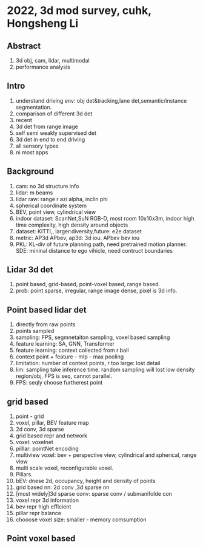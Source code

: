 
# 2022, 3d mod survey, cuhk, Hongsheng Li

## Abstract
1. 3d obj, cam, lidar, multimodal
2. performance analysis

## Intro
1. understand driving env: obj det&tracking,lane det,semantic/instance segmentation.
2. comparison of different 3d det
3. recent
4. 3d det from range image
5. self semi weakly supervised det
6. 3d det in end to end driving
7. all sensory types 
8. ni most apps

## Background
1. cam: no 3d structure info
2. lidar: m beams
3. lidar raw: range r azi alpha, inclin phi
4. spherical coordinate system
5. BEV, point view, cylindrical view
6. indoor dataset: ScanNet,SuN RGB-D, most room 10x10x3m, indoor high time complexity, high density around objects
7. dataset: KITTI,, larger:diversity,future: e2e dataset
8. metric: AP3d APbev, ap3d: 3d iou. APbev bev iou
9. PKL: KL-div of future planning path, need pretrained motion planner. SDE: mininal distance to ego vihicle, need contruct boundaries

## Lidar 3d det
1. point based, grid-based, point-voxel based, range based.
2. prob: point sparse, irregular, range image dense, pixel is 3d info.

## Point based lidar det
1. directly from raw points
2. points sampled
3. sampling: FPS, segmnetaiton sampling, voxel based sampling
4. feature learning: SA, GNN, Transformer
5. feature learning: context collected from r ball
6. context point + feature - mlp - max pooling
7. limitation: number of context points, r too large: lost detail
8. lim: sampling take inference time. random sampling will lost low density region/obj, FPS is seq, cannot parallel.
9. FPS: seqly choose furtherest point

## grid based
1. point - grid
2. voxel, pillar, BEV feature map
3. 2d conv, 3d sparse
4. grid based repr and network
5. voxel: voxelnet
6. pilllar: pointNet encoding
7. multiview voxel: bev + perspective view, cylindrical and spherical, range view
8. multi scale voxel, reconfigurable voxel.
9. Pillars. 
10. bEV: dnese 2d, occupancy, height and density of points
11. grid based nn: 2d conv ,3d sparse nn
12. [most widely]3d sparse conv: sparse conv / submanifolde con
13. voxel repr 3d information
14. bev repr high efficient
15. pillar repr balance
16. chooose voxel size: smaller - memory comsumption

## Point voxel based